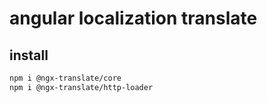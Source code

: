 # angular localization translate

## install

```sh
npm i @ngx-translate/core
npm i @ngx-translate/http-loader
```
